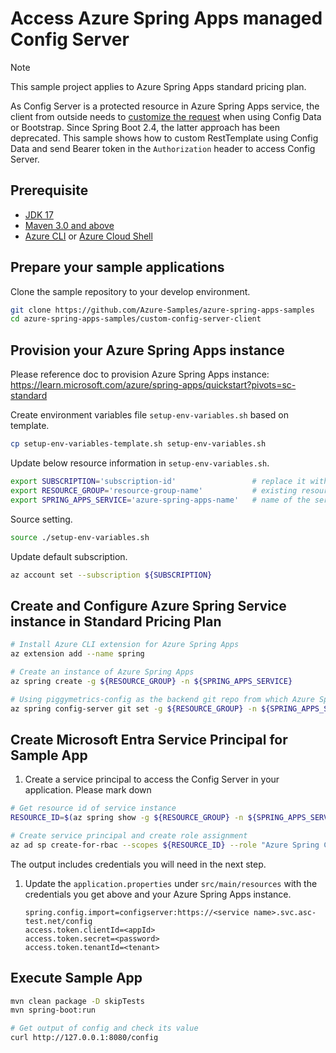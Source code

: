 # Access Azure Spring Apps managed Config Server

> [!NOTE]
> This sample project applies to Azure Spring Apps standard pricing plan.

As Config Server is a protected resource in Azure Spring Apps service, the client from outside needs to [customize the request](https://docs.spring.io/spring-cloud-config/docs/current/reference/html/#custom-rest-template) when using Config Data or Bootstrap. Since Spring Boot 2.4, the latter approach has been deprecated. This sample shows how to custom RestTemplate using Config Data and send Bearer token in the `Authorization` header to access Config Server.

## Prerequisite

* [JDK 17](https://docs.microsoft.com/azure/java/jdk/java-jdk-install)
* [Maven 3.0 and above](http://maven.apache.org/install.html)
* [Azure CLI](https://docs.microsoft.com/cli/azure/install-azure-cli) or [Azure Cloud Shell](https://docs.microsoft.com/azure/cloud-shell/overview)

## Prepare your sample applications

Clone the sample repository to your develop environment. 
```bash
git clone https://github.com/Azure-Samples/azure-spring-apps-samples
cd azure-spring-apps-samples/custom-config-server-client
```

## Provision your Azure Spring Apps instance
Please reference doc to provision Azure Spring Apps instance: https://learn.microsoft.com/azure/spring-apps/quickstart?pivots=sc-standard

Create environment variables file `setup-env-variables.sh` based on template. 
```bash
cp setup-env-variables-template.sh setup-env-variables.sh
```

Update below resource information in `setup-env-variables.sh`.
```bash
export SUBSCRIPTION='subscription-id'                 # replace it with your subscription-id
export RESOURCE_GROUP='resource-group-name'           # existing resource group or one that will be created in next steps
export SPRING_APPS_SERVICE='azure-spring-apps-name'   # name of the service that will be created in the next steps
```

Source setting.
```bash
source ./setup-env-variables.sh
```

Update default subscription.
```bash
az account set --subscription ${SUBSCRIPTION}
```

## Create and Configure Azure Spring Service instance in Standard Pricing Plan
```bash
# Install Azure CLI extension for Azure Spring Apps
az extension add --name spring

# Create an instance of Azure Spring Apps
az spring create -g ${RESOURCE_GROUP} -n ${SPRING_APPS_SERVICE}

# Using piggymetrics-config as the backend git repo from which Azure Spring Apps to pull config
az spring config-server git set -g ${RESOURCE_GROUP} -n ${SPRING_APPS_SERVICE} --uri "https://github.com/Azure-Samples/piggymetrics-config.git"
```

## Create Microsoft Entra Service Principal for Sample App

1. Create a service principal to access the Config Server in your application. Please mark down 
  ```bash
  # Get resource id of service instance
  RESOURCE_ID=$(az spring show -g ${RESOURCE_GROUP} -n ${SPRING_APPS_SERVICE} --query id -o tsv)

  # Create service principal and create role assignment
  az ad sp create-for-rbac --scopes ${RESOURCE_ID} --role "Azure Spring Cloud Config Server Reader"
  ```
  
  The output includes credentials you will need in the next step.
   
1. Update the `application.properties` under `src/main/resources` with the credentials you get above and your Azure Spring Apps instance.
    ```properties
    spring.config.import=configserver:https://<service name>.svc.asc-test.net/config
    access.token.clientId=<appId>
    access.token.secret=<password>
    access.token.tenantId=<tenant>
    ```

## Execute Sample App
```bash
mvn clean package -D skipTests
mvn spring-boot:run

# Get output of config and check its value
curl http://127.0.0.1:8080/config
```